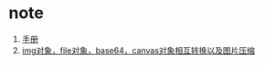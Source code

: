 # note

1. [手册](https://www.w3school.com.cn/tags/html_ref_canvas.asp)
2. [img对象，file对象，base64，canvas对象相互转换以及图片压缩](https://www.cnblogs.com/lwxiao/p/10519617.html)
